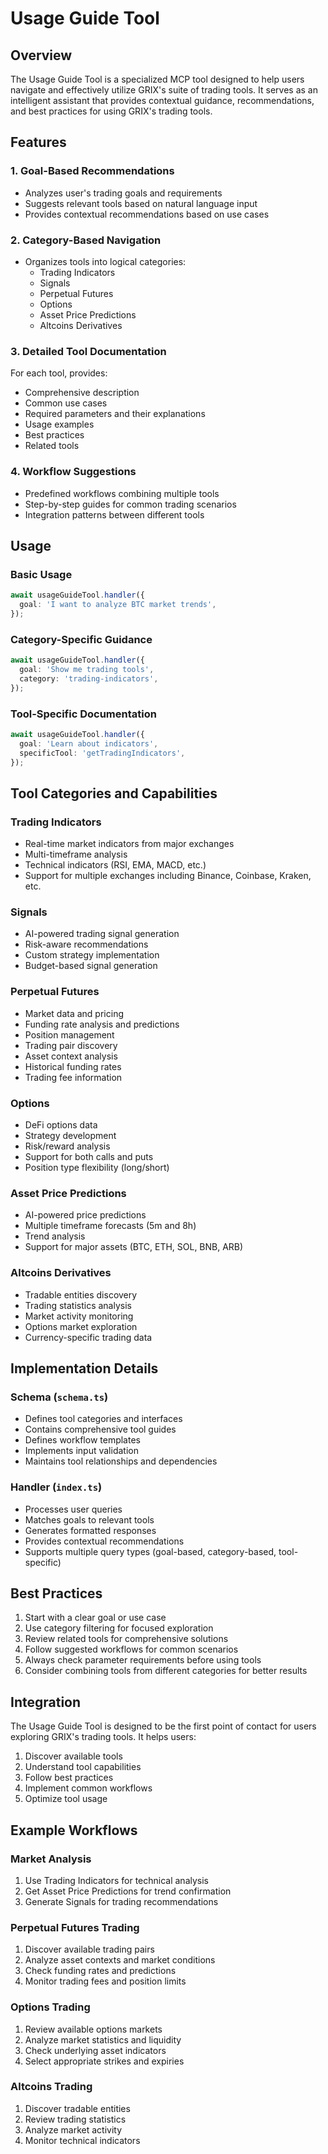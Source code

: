 # Usage Guide Tool

## Overview

The Usage Guide Tool is a specialized MCP tool designed to help users navigate and effectively utilize GRIX's suite of trading tools. It serves as an intelligent assistant that provides contextual guidance, recommendations, and best practices for using GRIX's trading tools.

## Features

### 1. Goal-Based Recommendations

- Analyzes user's trading goals and requirements
- Suggests relevant tools based on natural language input
- Provides contextual recommendations based on use cases

### 2. Category-Based Navigation

- Organizes tools into logical categories:
  - Trading Indicators
  - Signals
  - Perpetual Futures
  - Options
  - Asset Price Predictions
  - Altcoins Derivatives

### 3. Detailed Tool Documentation

For each tool, provides:

- Comprehensive description
- Common use cases
- Required parameters and their explanations
- Usage examples
- Best practices
- Related tools

### 4. Workflow Suggestions

- Predefined workflows combining multiple tools
- Step-by-step guides for common trading scenarios
- Integration patterns between different tools

## Usage

### Basic Usage

```typescript
await usageGuideTool.handler({
  goal: 'I want to analyze BTC market trends',
});
```

### Category-Specific Guidance

```typescript
await usageGuideTool.handler({
  goal: 'Show me trading tools',
  category: 'trading-indicators',
});
```

### Tool-Specific Documentation

```typescript
await usageGuideTool.handler({
  goal: 'Learn about indicators',
  specificTool: 'getTradingIndicators',
});
```

## Tool Categories and Capabilities

### Trading Indicators

- Real-time market indicators from major exchanges
- Multi-timeframe analysis
- Technical indicators (RSI, EMA, MACD, etc.)
- Support for multiple exchanges including Binance, Coinbase, Kraken, etc.

### Signals

- AI-powered trading signal generation
- Risk-aware recommendations
- Custom strategy implementation
- Budget-based signal generation

### Perpetual Futures

- Market data and pricing
- Funding rate analysis and predictions
- Position management
- Trading pair discovery
- Asset context analysis
- Historical funding rates
- Trading fee information

### Options

- DeFi options data
- Strategy development
- Risk/reward analysis
- Support for both calls and puts
- Position type flexibility (long/short)

### Asset Price Predictions

- AI-powered price predictions
- Multiple timeframe forecasts (5m and 8h)
- Trend analysis
- Support for major assets (BTC, ETH, SOL, BNB, ARB)

### Altcoins Derivatives

- Tradable entities discovery
- Trading statistics analysis
- Market activity monitoring
- Options market exploration
- Currency-specific trading data

## Implementation Details

### Schema (`schema.ts`)

- Defines tool categories and interfaces
- Contains comprehensive tool guides
- Defines workflow templates
- Implements input validation
- Maintains tool relationships and dependencies

### Handler (`index.ts`)

- Processes user queries
- Matches goals to relevant tools
- Generates formatted responses
- Provides contextual recommendations
- Supports multiple query types (goal-based, category-based, tool-specific)

## Best Practices

1. Start with a clear goal or use case
2. Use category filtering for focused exploration
3. Review related tools for comprehensive solutions
4. Follow suggested workflows for common scenarios
5. Always check parameter requirements before using tools
6. Consider combining tools from different categories for better results

## Integration

The Usage Guide Tool is designed to be the first point of contact for users exploring GRIX's trading tools. It helps users:

1. Discover available tools
2. Understand tool capabilities
3. Follow best practices
4. Implement common workflows
5. Optimize tool usage

## Example Workflows

### Market Analysis

1. Use Trading Indicators for technical analysis
2. Get Asset Price Predictions for trend confirmation
3. Generate Signals for trading recommendations

### Perpetual Futures Trading

1. Discover available trading pairs
2. Analyze asset contexts and market conditions
3. Check funding rates and predictions
4. Monitor trading fees and position limits

### Options Trading

1. Review available options markets
2. Analyze market statistics and liquidity
3. Check underlying asset indicators
4. Select appropriate strikes and expiries

### Altcoins Trading

1. Discover tradable entities
2. Review trading statistics
3. Analyze market activity
4. Monitor technical indicators
